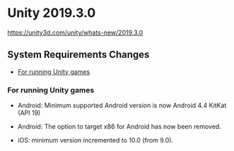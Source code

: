 # Unity 2019.3.0

https://unity3d.com/unity/whats-new/2019.3.0

## System Requirements Changes

- [For running Unity games](#for-running-unity-games)


### For running Unity games

*   Android: Minimum supported Android version is now Android 4.4 KitKat (API 19)
    
*   Android: The option to target x86 for Android has now been removed.
    
*   iOS: minimum version incremented to 10.0 (from 9.0).